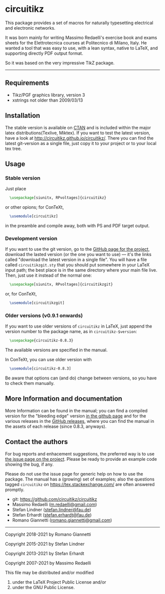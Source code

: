 
circuitikz
==========

This package provides a set of macros for naturally typesetting electrical and electronic networks.

It was born mainly for writing Massimo Redaelli's exercise book and exams sheets for the Elettrotecnica courses at Politecnico di Milano, Italy. He wanted a tool that was easy to use, with a lean syntax, native to LaTeX, and supporting directly PDF output format.

So it was based on the very impressive TikZ package.

--------------

## Requirements
* Tikz/PGF graphics library, version 3
* xstrings not older than 2009/03/13

## Installation
The stable version is available on [CTAN](https://ctan.org/pkg/circuitikz?lang=en) and is included within the major latex distributions(Texlive, Miktex). If you want to test the latest version, have a look at http://circuitikz.github.io/circuitikz/. There you can find the latest git-version as a single file, just copy it to your project or to your local tex tree.

## Usage
### Stable version
Just place
```latex
  \usepackage[siunitx, RPvoltages]{circuitikz}
```
or other opions; for ConTeXt,
```latex
  \usemodule[circuitikz]
```
in the preamble and compile away, both with PS and PDF target output.

### Development version

If you want to use the git version, go to the [GitHub page for the project](https://circuitikz.github.io/circuitikz/), download the lasted version (or the one you want to use)  — it's the links called "download the latest version in a single file". You will have a file called `circuitikzgit.sty` that you should put somewhere in your LaTeX input path; the best place is in the same directory where your main file live. Then, just use it instead of the normal one:

```latex
  \usepackage[siunitx, RPvoltages]{circuitikzgit}
```
or, for ConTeXt,
```latex
  \usemodule[circuitikzgit]
```

### Older versions (v0.9.1 onwards)

If you want to use older versions of `circuitikz` in LaTeX, just append the version number to the package name, as in `circuitikz-$version`:
```latex
  \usepackage{circuitikz-0.8.3}
```
The available versions are  specified in the manual.

In ConTeXt, you can use older version with
```latex
  \usemodule[circuitikz-0.8.3]
```

Be aware that options can (and do) change between versions, so you have to check them manually.

## More Information and documentation
More Information can be found in the manual; you can find a compiled version for the "bleeding edge" version
[in the github page](http://circuitikz.github.io/circuitikz/circuitikzmanualgit.pdf) and for the various releases in the [GitHub releases](https://github.com/circuitikz/circuitikz/releases), where you can find the manual in the assets of each release (since 0.8.3, anyways).

## Contact the authors

For bug reports and enhacement suggestions, the preferred way is to use [the issue page on the project](https://github.com/circuitikz/circuitikz/issues). Please be ready to provide an example code showing the bug, if any.

Please do not use the issue page for generic help on how to use the package.
The manual has a (growing) set of examples;
also the questions tagged `circuitikz` on  https://tex.stackexchange.com/ are often answered promptly.

* git: https://github.com/circuitikz/circuitikz
* Massimo Redaelli (m.redaelli@gmail.com)
* Stefan Lindner (stefan.lindner@fau.de)
* Stefan Erhardt (stefan.erhardt@fau.de)
* Romano Giannetti (romano.giannetti@gmail.com)

-------------
Copyright 2018-2021 by Romano Giannetti

Copyright 2015-2021 by Stefan Lindner

Copyright 2013-2021 by Stefan Erhardt

Copyright 2007-2021 by Massimo Redaelli

This file may be distributed and/or modified

1. under the LaTeX Project Public License and/or
2. under the GNU Public License.


